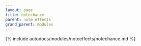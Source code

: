 ```yaml
---
layout: page
title: notechance
parent: note effects
grand_parent: modules
---
```


{% include autodocs/modules/noteeffects/notechance.md %}
